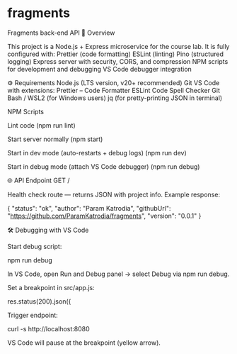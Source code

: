 # fragments
Fragments back-end API
📌 Overview

This project is a Node.js + Express microservice for the course lab.
It is fully configured with:
Prettier (code formatting)
ESLint (linting)
Pino (structured logging)
Express server with security, CORS, and compression
NPM scripts for development and debugging
VS Code debugger integration

⚙️ Requirements
Node.js (LTS version, v20+ recommended)
Git
VS Code with extensions:
Prettier – Code Formatter
ESLint
Code Spell Checker
Git Bash / WSL2 (for Windows users)
jq (for pretty-printing JSON in terminal)

NPM Scripts

Lint code (npm run lint)

Start server normally (npm start)

Start in dev mode (auto-restarts + debug logs) (npm run dev)

Start in debug mode (attach VS Code debugger) (npm run debug)

🌐 API Endpoint
GET /

Health check route — returns JSON with project info.
Example response:

{
  "status": "ok",
  "author": "Param Katrodia",
  "githubUrl": "https://github.com/ParamKatrodia/fragments",
  "version": "0.0.1"
}

🛠 Debugging with VS Code

Start debug script:

npm run debug


In VS Code, open Run and Debug panel → select Debug via npm run debug.

Set a breakpoint in src/app.js:

res.status(200).json({


Trigger endpoint:

curl -s http://localhost:8080


VS Code will pause at the breakpoint (yellow arrow).
